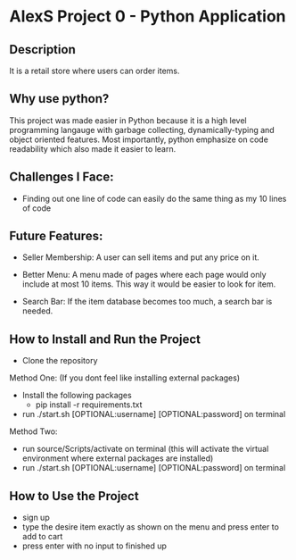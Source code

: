 # AlexS Project 0 - Python Application

## Description
It is a retail store where users can order items. 

## Why use python?
This project was made easier in Python because it is a high level programming langauge with garbage collecting, dynamically-typing and object oriented features. Most importantly, python emphasize on code readability which also made it easier to learn. 

## Challenges I Face:
- Finding out one line of code can easily do the same thing as my 10 lines of code

## Future Features:
- Seller Membership: A user can sell items and put any price on it.

- Better Menu: A menu made of pages where each page would only include at most 10 items. This way it would be easier to look for item.

- Search Bar: If the item database becomes too much, a search bar is needed. 

## How to Install and Run the Project
- Clone the repository

Method One: (If you dont feel like installing external packages)
- Install the following packages
    - pip install -r requirements.txt
- run ./start.sh [OPTIONAL:username] [OPTIONAL:password] on terminal   

Method Two:
- run source/Scripts/activate on terminal (this will activate the virtual environment where external packages are installed)
- run ./start.sh [OPTIONAL:username] [OPTIONAL:password] on terminal

## How to Use the Project
- sign up
- type the desire item exactly as shown on the menu and press enter to add to cart
- press enter with no input to finished up 

